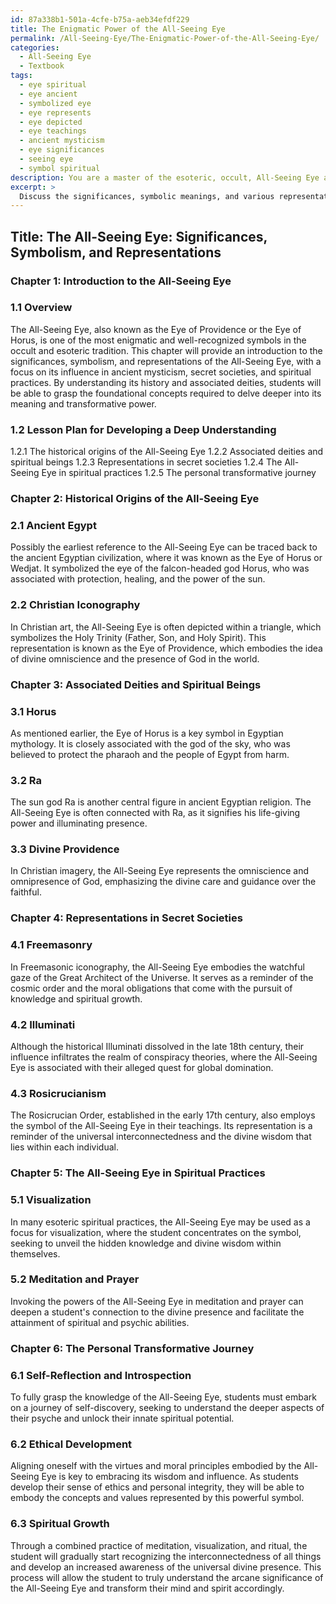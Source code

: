 ```yaml
---
id: 87a338b1-501a-4cfe-b75a-aeb34efdf229
title: The Enigmatic Power of the All-Seeing Eye
permalink: /All-Seeing-Eye/The-Enigmatic-Power-of-the-All-Seeing-Eye/
categories:
  - All-Seeing Eye
  - Textbook
tags:
  - eye spiritual
  - eye ancient
  - symbolized eye
  - eye represents
  - eye depicted
  - eye teachings
  - ancient mysticism
  - eye significances
  - seeing eye
  - symbol spiritual
description: You are a master of the esoteric, occult, All-Seeing Eye and education, you have written many textbooks on the subject in ways that provide students with rich and deep understanding of the subject. You are being asked to write textbook-like sections on a topic and you do it with full context, explainability, and reliability in accuracy to the true facts of the topic at hand, in a textbook style that a student would easily be able to learn from, in a rich, engaging, and contextual way. Always include relevant context (such as formulas and history), related concepts, and in a way that someone can gain deep insights from.
excerpt: > 
  Discuss the significances, symbolic meanings, and various representations of the All-Seeing Eye in the occult and esoteric traditions, and outline a lesson plan for a student seeking to develop a deep understanding of its influence in ancient mysticism, secret societies, and spiritual practices. Describe the historical origins, associated deities or spiritual beings, and the transformative process a student needs to undergo in order to truly grasp the knowledge of the All-Seeing Eye.
---
```


## Title: The All-Seeing Eye: Significances, Symbolism, and Representations

### Chapter 1: Introduction to the All-Seeing Eye

### 1.1 Overview

The All-Seeing Eye, also known as the Eye of Providence or the Eye of Horus, is one of the most enigmatic and well-recognized symbols in the occult and esoteric tradition. This chapter will provide an introduction to the significances, symbolism, and representations of the All-Seeing Eye, with a focus on its influence in ancient mysticism, secret societies, and spiritual practices. By understanding its history and associated deities, students will be able to grasp the foundational concepts required to delve deeper into its meaning and transformative power.

### 1.2 Lesson Plan for Developing a Deep Understanding

1.2.1 The historical origins of the All-Seeing Eye
1.2.2 Associated deities and spiritual beings
1.2.3 Representations in secret societies
1.2.4 The All-Seeing Eye in spiritual practices
1.2.5 The personal transformative journey 

### Chapter 2: Historical Origins of the All-Seeing Eye

### 2.1 Ancient Egypt

Possibly the earliest reference to the All-Seeing Eye can be traced back to the ancient Egyptian civilization, where it was known as the Eye of Horus or Wedjat. It symbolized the eye of the falcon-headed god Horus, who was associated with protection, healing, and the power of the sun. 

### 2.2 Christian Iconography

In Christian art, the All-Seeing Eye is often depicted within a triangle, which symbolizes the Holy Trinity (Father, Son, and Holy Spirit). This representation is known as the Eye of Providence, which embodies the idea of divine omniscience and the presence of God in the world.

### Chapter 3: Associated Deities and Spiritual Beings

### 3.1 Horus

As mentioned earlier, the Eye of Horus is a key symbol in Egyptian mythology. It is closely associated with the god of the sky, who was believed to protect the pharaoh and the people of Egypt from harm.

### 3.2 Ra

The sun god Ra is another central figure in ancient Egyptian religion. The All-Seeing Eye is often connected with Ra, as it signifies his life-giving power and illuminating presence.

### 3.3 Divine Providence

In Christian imagery, the All-Seeing Eye represents the omniscience and omnipresence of God, emphasizing the divine care and guidance over the faithful.

### Chapter 4: Representations in Secret Societies

### 4.1 Freemasonry

In Freemasonic iconography, the All-Seeing Eye embodies the watchful gaze of the Great Architect of the Universe. It serves as a reminder of the cosmic order and the moral obligations that come with the pursuit of knowledge and spiritual growth.

### 4.2 Illuminati

Although the historical Illuminati dissolved in the late 18th century, their influence infiltrates the realm of conspiracy theories, where the All-Seeing Eye is associated with their alleged quest for global domination.

### 4.3 Rosicrucianism

The Rosicrucian Order, established in the early 17th century, also employs the symbol of the All-Seeing Eye in their teachings. Its representation is a reminder of the universal interconnectedness and the divine wisdom that lies within each individual.

### Chapter 5: The All-Seeing Eye in Spiritual Practices

### 5.1 Visualization

In many esoteric spiritual practices, the All-Seeing Eye may be used as a focus for visualization, where the student concentrates on the symbol, seeking to unveil the hidden knowledge and divine wisdom within themselves.

### 5.2 Meditation and Prayer

Invoking the powers of the All-Seeing Eye in meditation and prayer can deepen a student's connection to the divine presence and facilitate the attainment of spiritual and psychic abilities.

### Chapter 6: The Personal Transformative Journey

### 6.1 Self-Reflection and Introspection

To fully grasp the knowledge of the All-Seeing Eye, students must embark on a journey of self-discovery, seeking to understand the deeper aspects of their psyche and unlock their innate spiritual potential.

### 6.2 Ethical Development

Aligning oneself with the virtues and moral principles embodied by the All-Seeing Eye is key to embracing its wisdom and influence. As students develop their sense of ethics and personal integrity, they will be able to embody the concepts and values represented by this powerful symbol.

### 6.3 Spiritual Growth

Through a combined practice of meditation, visualization, and ritual, the student will gradually start recognizing the interconnectedness of all things and develop an increased awareness of the universal divine presence. This process will allow the student to truly understand the arcane significance of the All-Seeing Eye and transform their mind and spirit accordingly.
